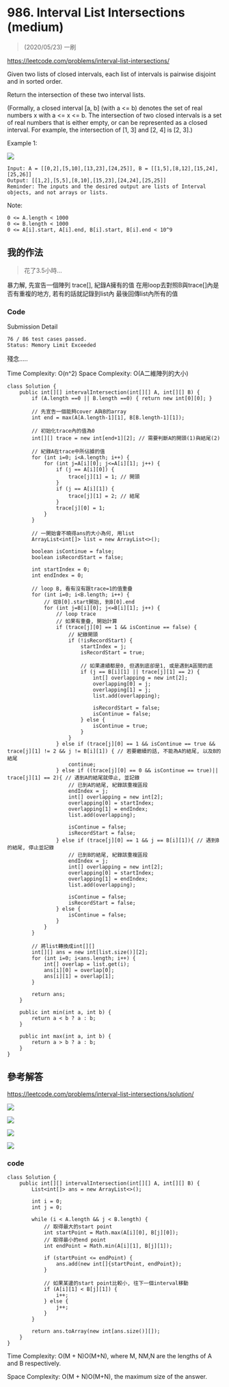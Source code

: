 # 986. Interval List Intersections (medium)

> (2020/05/23) 一刷

https://leetcode.com/problems/interval-list-intersections/

Given two lists of closed intervals, each list of intervals is pairwise disjoint and in sorted order.

Return the intersection of these two interval lists.

(Formally, a closed interval [a, b] (with a <= b) denotes the set of real numbers x with a <= x <= b.  The intersection of two closed intervals is a set of real numbers that is either empty, or can be represented as a closed interval.  For example, the intersection of [1, 3] and [2, 4] is [2, 3].)

 

Example 1:

![](https://i.imgur.com/Yeg3zIA.png)


```
Input: A = [[0,2],[5,10],[13,23],[24,25]], B = [[1,5],[8,12],[15,24],[25,26]]
Output: [[1,2],[5,5],[8,10],[15,23],[24,24],[25,25]]
Reminder: The inputs and the desired output are lists of Interval objects, and not arrays or lists.
 ```
 
Note:
```
0 <= A.length < 1000
0 <= B.length < 1000
0 <= A[i].start, A[i].end, B[i].start, B[i].end < 10^9
```

## 我的作法

> 花了3.5小時...

暴力解, 先宣告一個陣列 trace[], 紀錄A擁有的值
在用loop去對照B與trace[]內是否有重複的地方, 若有的話就記錄到list內
最後回傳list內所有的值

### Code 

Submission Detail

```
76 / 86 test cases passed.
Status: Memory Limit Exceeded
```

殘念.....

Time Complexity: O(n^2)
Space Complexity: O(A二維陣列的大小)
```java=
class Solution {
    public int[][] intervalIntersection(int[][] A, int[][] B) {
        if (A.length ==0 || B.length ==0) { return new int[0][0]; }

        // 先宣告一個能夠cover A與B的array
        int end = max(A[A.length-1][1], B[B.length-1][1]);

        // 初始化trace內的值為0
        int[][] trace = new int[end+1][2]; // 需要判斷A的開頭(1)與結尾(2)

        // 紀錄A在trace中所佔據的值
        for (int i=0; i<A.length; i++) {
            for (int j=A[i][0]; j<=A[i][1]; j++) {
                if (j == A[i][0]) {
                    trace[j][1] = 1; // 開頭
                }
                if (j == A[i][1]) {
                    trace[j][1] = 2; // 結尾
                }
                trace[j][0] = 1;
            }
        }

        // 一開始會不曉得ans的大小為何, 用list
        ArrayList<int[]> list = new ArrayList<>();

        boolean isContinue = false;
        boolean isRecordStart = false;

        int startIndex = 0;
        int endIndex = 0;

        // loop B, 看有沒有跟trace=1的值重疊
        for (int i=0; i<B.length; i++) {
            // 從B[0].start開始, 到B[0].end
            for (int j=B[i][0]; j<=B[i][1]; j++) {
                // loop trace
                // 如果有重疊, 開始計算
                if (trace[j][0] == 1 && isContinue == false) {
                    // 紀錄開頭
                    if (!isRecordStart) {
                        startIndex = j;
                        isRecordStart = true;

                        // 如果連續都是0, 但遇到底卻是1, 或是遇到A區間的底
                        if (j == B[i][1] || trace[j][1] == 2) {
                            int[] overlapping = new int[2];
                            overlapping[0] = j;
                            overlapping[1] = j;
                            list.add(overlapping);

                            isRecordStart = false;
                            isContinue = false;
                        } else {
                            isContinue = true;
                        }
                    }
                } else if (trace[j][0] == 1 && isContinue == true && trace[j][1] != 2 && j != B[i][1]) { // 若要繼續的話, 不能為A的結尾, 以及B的結尾
                    continue;
                } else if ((trace[j][0] == 0 && isContinue == true)|| trace[j][1] == 2){ // 遇到A的結尾就停止, 並記錄
                    // 已到A的結尾, 紀錄該重複區段
                    endIndex = j;
                    int[] overlapping = new int[2];
                    overlapping[0] = startIndex;
                    overlapping[1] = endIndex;
                    list.add(overlapping);

                    isContinue = false;
                    isRecordStart = false;
                } else if (trace[j][0] == 1 && j == B[i][1]){ // 遇到B的結尾, 停止並記錄
                    // 已到B的結尾, 紀錄該重複區段
                    endIndex = j;
                    int[] overlapping = new int[2];
                    overlapping[0] = startIndex;
                    overlapping[1] = endIndex;
                    list.add(overlapping);

                    isContinue = false;
                    isRecordStart = false;
                } else {
                    isContinue = false;
                }
            }
        }

        // 將list轉換成int[][]
        int[][] ans = new int[list.size()][2];
        for (int i=0; i<ans.length; i++) {
            int[] overlap = list.get(i);
            ans[i][0] = overlap[0];
            ans[i][1] = overlap[1];
        }

        return ans;
    }

    public int min(int a, int b) {
        return a < b ? a : b;
    }

    public int max(int a, int b) {
        return a > b ? a : b;
    }
}
```

## 參考解答

https://leetcode.com/problems/interval-list-intersections/solution/

![](https://i.imgur.com/P0bMXiE.png)

![](https://i.imgur.com/jOnUlja.png)

![](https://i.imgur.com/aOUmvpw.png)

![](https://i.imgur.com/cwy9iW3.png)

### code

```java=
class Solution {
    public int[][] intervalIntersection(int[][] A, int[][] B) {
        List<int[]> ans = new ArrayList<>();

        int i = 0;
        int j = 0;

        while (i < A.length && j < B.length) {
            // 取得最大的start point
            int startPoint = Math.max(A[i][0], B[j][0]);
            // 取得最小的end point
            int endPoint = Math.min(A[i][1], B[j][1]);

            if (startPoint <= endPoint) {
                ans.add(new int[]{startPoint, endPoint});
            }

            // 如果某邊的start point比較小, 往下一個interval移動
            if (A[i][1] < B[j][1]) {
                i++;
            } else {
                j++;
            }
        }

        return ans.toArray(new int[ans.size()][]);
    }
}
```

Time Complexity: O(M + N)O(M+N), where M, NM,N are the lengths of A and B respectively.

Space Complexity: O(M + N)O(M+N), the maximum size of the answer.
